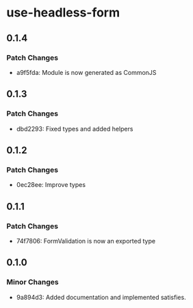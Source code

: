 # use-headless-form

## 0.1.4

### Patch Changes

- a9f5fda: Module is now generated as CommonJS

## 0.1.3

### Patch Changes

- dbd2293: Fixed types and added helpers

## 0.1.2

### Patch Changes

- 0ec28ee: Improve types

## 0.1.1

### Patch Changes

- 74f7806: FormValidation is now an exported type

## 0.1.0

### Minor Changes

- 9a894d3: Added documentation and implemented satisfies.
